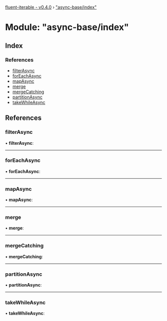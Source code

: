 [fluent-iterable - v0.4.0](../README.md) › ["async-base/index"](_async_base_index_.md)

# Module: "async-base/index"

## Index

### References

* [filterAsync](_async_base_index_.md#filterasync)
* [forEachAsync](_async_base_index_.md#foreachasync)
* [mapAsync](_async_base_index_.md#mapasync)
* [merge](_async_base_index_.md#merge)
* [mergeCatching](_async_base_index_.md#mergecatching)
* [partitionAsync](_async_base_index_.md#partitionasync)
* [takeWhileAsync](_async_base_index_.md#takewhileasync)

## References

###  filterAsync

• **filterAsync**:

___

###  forEachAsync

• **forEachAsync**:

___

###  mapAsync

• **mapAsync**:

___

###  merge

• **merge**:

___

###  mergeCatching

• **mergeCatching**:

___

###  partitionAsync

• **partitionAsync**:

___

###  takeWhileAsync

• **takeWhileAsync**:
